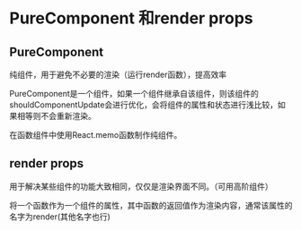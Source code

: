 # PureComponent 和render props

## PureComponent

纯组件，用于避免不必要的渲染（运行render函数），提高效率

PureComponent是一个组件，如果一个组件继承自该组件，则该组件的shouldComponentUpdate会进行优化，会将组件的属性和状态进行浅比较，如果相等则不会重新渲染。

在函数组件中使用React.memo函数制作纯组件。

## render props

用于解决某些组件的功能大致相同，仅仅是渲染界面不同。（可用高阶组件）

将一个函数作为一个组件的属性，其中函数的返回值作为渲染内容，通常该属性的名字为render(其他名字也行)